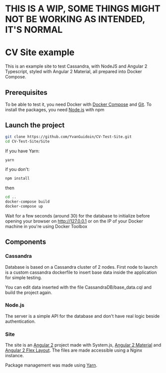 # THIS IS A WIP, SOME THINGS MIGHT NOT BE WORKING AS INTENDED, IT'S NORMAL

# CV Site example

This is an example site to test Cassandra, with NodeJS and Angular 2 Typescript, styled with Angular 2 Material, all prepared into Docker Compose.

## Prerequisites

To be able to test it, you need Docker with [Docker Compose](https://docs.docker.com/compose/install/) and [Git](https://git-scm.com/). To install the packages, you need [Node.js](https://nodejs.org/en/) with npm

## Launch the project

```Bash
git clone https://github.com/YvanGuidoin/CV-Test-Site.git
cd CV-Test-Site/Site
```

If you have Yarn:
```Bash
yarn
```
if you don't:
```Bash
npm install
```
then

```Bash
cd ..
docker-compose build
docker-compose up
```

Wait for a few seconds (around 30) for the database to initialize before opening your browser on <http://127.0.0.1> or on the IP of your Docker machine in you're using Docker Toolbox

## Components

### Cassandra

Database is based on a Cassandra cluster of 2 nodes.
First node to launch is a custom cassandra dockerfile to insert base data inside the application for simple testing.

You can edit data inserted with the file CassandraDB/base_data.cql and build the project again.

### Node.js

The server is a simple API for the database and don't have real logic beside authentication.

### Site

The site is an [Angular 2](https://angular.io/) project made with System.js, [Angular 2 Material](https://github.com/angular/material2) and [Angular 2 Flex Layout](https://github.com/angular/flex-layout). The files are made accessible using a Nginx instance.

Package management was made using [Yarn](https://yarnpkg.com/).
